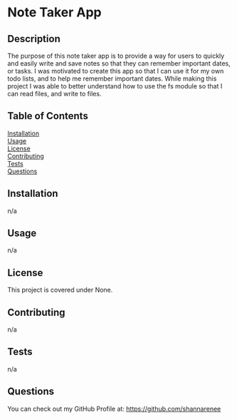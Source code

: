# Note Taker App



## Description
The purpose of this note taker app is to provide a way for users to quickly and easily write and save notes so that they can remember important dates, or tasks. I was motivated to create this app so that I can use it for my own todo lists, and to help me remember important dates. While making this project I was able to better understand how to use the fs module so that I can read files, and write to files.

## Table of Contents
[Installation](#installation)<br>
[Usage](#usage)<br>
[License](#license)<br>
[Contributing](#contributing)<br>
[Tests](#tests)<br>
[Questions](#questions)

## Installation
n/a

## Usage
n/a

## License
This project is covered under None.<br>


## Contributing
n/a

## Tests
n/a

## Questions
You can check out my GitHub Profile at:
https://github.com/shannarenee<br>